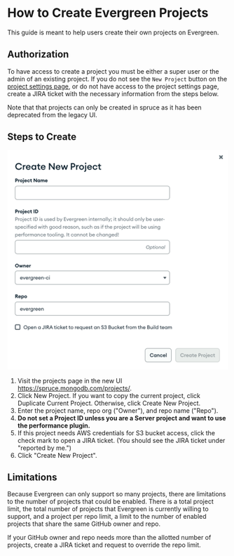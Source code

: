 # How to Create Evergreen Projects

This guide is meant to help users create their own projects on Evergreen. 

## Authorization

To have access to create a project you must be either a super user or the admin of an existing project.
If you do not see the `New Project` button on the [project settings page](https://spruce.mongodb.com/project/YourProject/settings/general), or do not have access to the project settings page, create a JIRA ticket with the necessary information from the steps below.

Note that that projects can only be created in spruce as it has been deprecated from the legacy UI.

## Steps to Create

![create_project_modal.png](images/create_project_modal.png)
1. Visit the projects page in the new UI https://spruce.mongodb.com/projects/.
2. Click New Project. If you want to copy the current project, click Duplicate Current Project. Otherwise, click Create New Project.
3. Enter the project name, repo org ("Owner"), and repo name ("Repo").
4. **Do not set a Project ID unless you are a Server project and want to use the performance plugin.**
5. If this project needs AWS credentials for S3 bucket access, click the check mark to open a JIRA ticket. (You should see the JIRA ticket under "reported by me.")
6. Click "Create New Project".

## Limitations

Because Evergreen can only support so many projects, there are limitations to the number of projects that could be enabled. 
There is a total project limit, the total number of projects that Evergreen is currently willing to support, 
and a project per repo limit, a limit to the number of enabled projects that share the same GitHub owner and repo. 

If your GitHub owner and repo needs more than the allotted number of projects, create a JIRA ticket and request to override the repo limit.